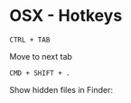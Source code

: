 # OSX - Hotkeys

```
CTRL + TAB
```

Move to next tab

```
CMD + SHIFT + .
```

Show hidden files in Finder:

